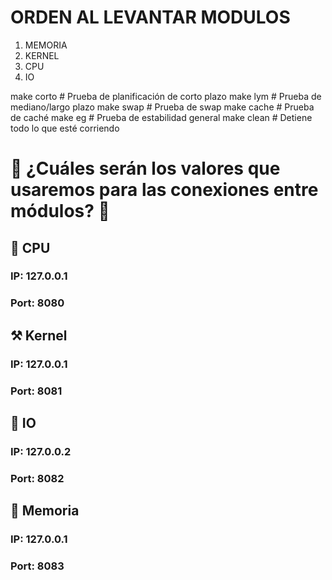 # ORDEN AL LEVANTAR MODULOS

1. MEMORIA
2. KERNEL
3. CPU
4. IO

make corto       # Prueba de planificación de corto plazo
make lym         # Prueba de mediano/largo plazo
make swap        # Prueba de swap
make cache       # Prueba de caché
make eg          # Prueba de estabilidad general
make clean       # Detiene todo lo que esté corriendo

# 🤔 ¿Cuáles serán los valores que usaremos para las conexiones entre módulos? 🤔

## 🧠 CPU
### IP: 127.0.0.1
### Port: 8080
## ⚒️ Kernel 
### IP: 127.0.0.1
### Port: 8081
## 🔌 IO
### IP: 127.0.0.2
### Port: 8082
## 🧰 Memoria
### IP: 127.0.0.1
### Port: 8083

